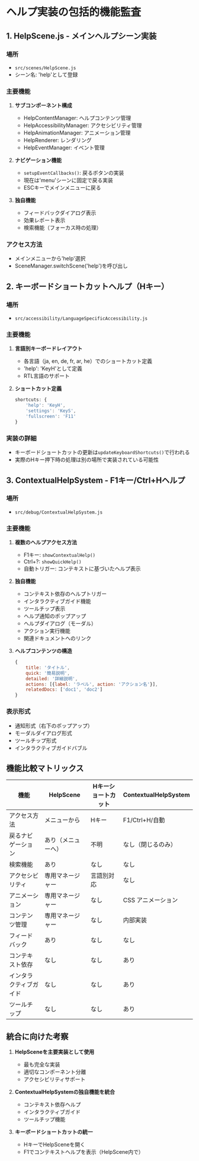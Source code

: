 # ヘルプ実装の包括的機能監査

## 1. HelpScene.js - メインヘルプシーン実装

### 場所
- `src/scenes/HelpScene.js`
- シーン名: 'help'として登録

### 主要機能
1. **サブコンポーネント構成**
   - HelpContentManager: ヘルプコンテンツ管理
   - HelpAccessibilityManager: アクセシビリティ管理
   - HelpAnimationManager: アニメーション管理
   - HelpRenderer: レンダリング
   - HelpEventManager: イベント管理

2. **ナビゲーション機能**
   - `setupEventCallbacks()`: 戻るボタンの実装
   - 現在は'menu'シーンに固定で戻る実装
   - ESCキーでメインメニューに戻る

3. **独自機能**
   - フィードバックダイアログ表示
   - 効果レポート表示
   - 検索機能（フォーカス時の処理）

### アクセス方法
- メインメニューから'help'選択
- SceneManager.switchScene('help')を呼び出し

## 2. キーボードショートカットヘルプ（Hキー）

### 場所
- `src/accessibility/LanguageSpecificAccessibility.js`

### 主要機能
1. **言語別キーボードレイアウト**
   - 各言語（ja, en, de, fr, ar, he）でのショートカット定義
   - 'help': 'KeyH'として定義
   - RTL言語のサポート

2. **ショートカット定義**
   ```javascript
   shortcuts: {
       'help': 'KeyH',
       'settings': 'KeyS',
       'fullscreen': 'F11'
   }
   ```

### 実装の詳細
- キーボードショートカットの更新は`updateKeyboardShortcuts()`で行われる
- 実際のHキー押下時の処理は別の場所で実装されている可能性

## 3. ContextualHelpSystem - F1キー/Ctrl+Hヘルプ

### 場所
- `src/debug/ContextualHelpSystem.js`

### 主要機能
1. **複数のヘルプアクセス方法**
   - F1キー: `showContextualHelp()`
   - Ctrl+?: `showQuickHelp()`
   - 自動トリガー: コンテキストに基づいたヘルプ表示

2. **独自機能**
   - コンテキスト依存のヘルプトリガー
   - インタラクティブガイド機能
   - ツールチップ表示
   - ヘルプ通知のポップアップ
   - ヘルプダイアログ（モーダル）
   - アクション実行機能
   - 関連ドキュメントへのリンク

3. **ヘルプコンテンツの構造**
   ```javascript
   {
       title: 'タイトル',
       quick: '簡易説明',
       detailed: '詳細説明',
       actions: [{label: 'ラベル', action: 'アクション名'}],
       relatedDocs: ['doc1', 'doc2']
   }
   ```

### 表示形式
- 通知形式（右下のポップアップ）
- モーダルダイアログ形式
- ツールチップ形式
- インタラクティブガイドバブル

## 機能比較マトリックス

| 機能 | HelpScene | Hキーショートカット | ContextualHelpSystem |
|------|-----------|-------------------|---------------------|
| アクセス方法 | メニューから | Hキー | F1/Ctrl+H/自動 |
| 戻るナビゲーション | あり（メニューへ） | 不明 | なし（閉じるのみ） |
| 検索機能 | あり | なし | なし |
| アクセシビリティ | 専用マネージャー | 言語別対応 | なし |
| アニメーション | 専用マネージャー | なし | CSS アニメーション |
| コンテンツ管理 | 専用マネージャー | なし | 内部実装 |
| フィードバック | あり | なし | なし |
| コンテキスト依存 | なし | なし | あり |
| インタラクティブガイド | なし | なし | あり |
| ツールチップ | なし | なし | あり |

## 統合に向けた考察

1. **HelpSceneを主要実装として使用**
   - 最も完全な実装
   - 適切なコンポーネント分離
   - アクセシビリティサポート

2. **ContextualHelpSystemの独自機能を統合**
   - コンテキスト依存ヘルプ
   - インタラクティブガイド
   - ツールチップ機能

3. **キーボードショートカットの統一**
   - HキーでHelpSceneを開く
   - F1でコンテキストヘルプを表示（HelpScene内で）